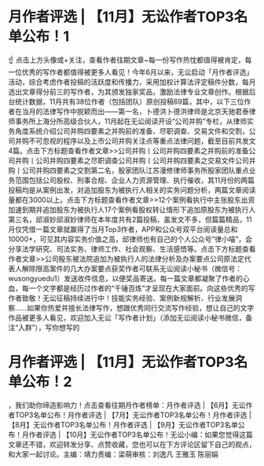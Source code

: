 # 月作者评选 | 【11月】无讼作者TOP3名单公布！1

☝ 点击上方头像或+关注，查看作者往期文章~每一份写作热忱都值得被肯定，每一位优秀的写作者都值得被更多人看见！今年6月以来，无讼启动「月作者评选」活动，综合考虑作者投稿的活跃度和传播力，采用加权计算法评定稿件分数，每月选出文章得分前三的写作者，为其颁发独家奖品，激励法律专业文章创作。根据后台统计数据，11月共有38位作者（包括团队）原创投稿69篇，其中，以下三位作者在当月的法律写作中脱颖而出——第一名，卜德洪卜德洪律师是北京天驰君泰律师事务所上海分所高级合伙人，11月起在无讼阅读开设“公司并购”专栏，从律师实务角度系统介绍公司并购四要素之并购前的准备、尽职调查、交易文件和交割，公司并购不可忽视的程序以及上市公司并购关注点等重点法律问题，截至目前共发文4篇。点击下方标题查看作者文章>>公司并购丨公司并购四要素之并购前的准备公司并购丨公司并购四要素之尽职调查公司并购丨公司并购四要素之交易文件公司并购丨公司并购四要素之交割第二名，股家团队江苏漫修律师事务所股家团队重点业务范围包括公司股权、刑事合规、企业人力资源管理、执行催收，其11月份的两篇投稿均是从案例出发，对追加股东为被执行人相关的实务问题分析，两篇文章阅读量都在3000以上。点击下方标题查看作者文章>>12个案例看执行中主张股东出资加速到期并追加股东为被执行人17个案例看股权转让情形下追加原股东为被执行人第三名，邱淑妙邱淑妙律师在本年度共有2篇投稿，虽发文不多，但篇篇精品，11月仅凭借一篇文章就赢得了当月Top3作者，APP和公众号双平台阅读量总和10000+，可见其内容实务价值之高，邱律师也有自己的个人公众号“律小喵”，会分享法学研究、司法实务、律师工作、社会观察、生活感悟等。点击下方标题查看作者文章>>公司股东被法院追加为被执行人的法律分析及办案要点公司原法定代表人解除限高案件的几大办案要点获奖作者可联系无讼阅读小秘书（微信号：wusongyuedu1）发送收件信息，以便奖品寄送。每一篇文章都凝聚了作者的心血，每一个文字都是经历过作者的“千锤百炼”才呈现在大家面前。向这些优秀的写作者致敬！无讼征稿持续进行中！技能实务经验、案例新规解析、行业发展洞察……如果你热爱并擅长法律写作，想跟优秀同行交流写作经验，想让自己的文字作品被更多人看见，欢迎加入无讼「写作者计划」（添加无讼阅读小秘书微信，备注“入群”），写你想写的

# 月作者评选 | 【11月】无讼作者TOP3名单公布！2

，我们助你缔造影响力！点击查看往期月作者榜单：月作者评选 | 【6月】无讼作者TOP3名单公布！月作者评选 | 【7月】无讼作者TOP3名单公布！月作者评选 | 【8月】无讼作者TOP3名单公布！月作者评选 | 【9月】无讼作者TOP3名单公布！月作者评选 | 【10月】无讼作者TOP3名单公布！无讼小编：如果您觉得这篇文章还不错，欢迎转发分享、点赞收藏，您也可以在下方评论区留下自己的观点，和大家一起讨论。主编：靖力责编：梁萌审核：刘逸凡 王雅玉 陈丽娟

